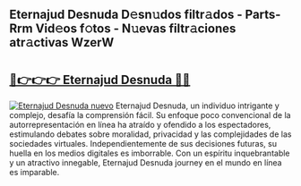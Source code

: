 ## Eternajud Desnuda D𝚎sn𝚞dos filtr𝚊dos - Parts-Rrm Vid𝚎os f𝚘tos - N𝚞evas filtr𝚊ciones atr𝚊ctivas WzerW

# <h2><a href="http://mb7au8.tromn.icu/?c=Eternajud+Desnuda">🔗👉👉👉 Eternajud Desnuda 🔗🔗</a></h2>

[![Eternajud Desnuda nuevo](https://i.imgur.com/pEAQMta.gif)](http://mb7au8.tromn.icu/?c=Eternajud+Desnuda)
Eternajud Desnuda, un individuo intrigante y complejo, desafía la comprensión fácil. Su enfoque poco convencional de la autorrepresentación en línea ha atraído y ofendido a los espectadores, estimulando debates sobre moralidad, privacidad y las complejidades de las sociedades virtuales. Independientemente de sus decisiones futuras, su huella en los medios digitales es imborrable. Con un espíritu inquebrantable y un atractivo innegable, Eternajud Desnuda journey en el mundo en línea es imparable.
